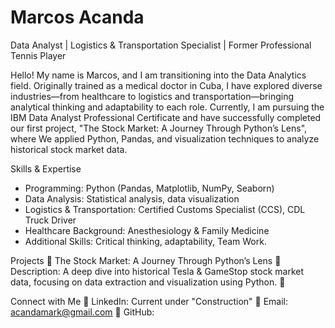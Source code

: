 # Marcos Acanda 
Data Analyst | Logistics & Transportation Specialist | Former Professional Tennis Player

Hello! My name is Marcos, and I am transitioning into the Data Analytics field. Originally trained as a medical doctor in Cuba, I have explored diverse industries—from healthcare to logistics and transportation—bringing analytical thinking and adaptability to each role.
Currently, I am pursuing the IBM Data Analyst Professional Certificate and have successfully completed our first project, "The Stock Market: A Journey Through Python’s Lens", where We applied Python, Pandas, and visualization techniques to analyze historical stock market data.

Skills & Expertise
- Programming: Python (Pandas, Matplotlib, NumPy, Seaborn)
- Data Analysis: Statistical analysis, data visualization
- Logistics & Transportation: Certified Customs Specialist (CCS), CDL Truck Driver
- Healthcare Background: Anesthesiology & Family Medicine
- Additional Skills: Critical thinking, adaptability, Team Work. 

Projects
🚀 The Stock Market: A Journey Through Python’s Lens
📌 Description: A deep dive into historical Tesla & GameStop stock market data, focusing on data extraction and visualization using Python.
🔗 

Connect with Me
💼 LinkedIn: Current under "Construction"
📧 Email: acandamark@gmail.com
📌 GitHub: 


